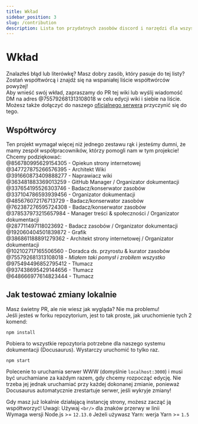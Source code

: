 ```yaml
---
title: Wkład
sidebar_position: 3
slug: /contribution
description: Lista ton przydatnych zasobów discord i narzędzi dla wszystkich typów użytkowników, od początkujących do power userów.
---
```


# Wkład

Znalazłeś błąd lub literówkę?  Masz dobry zasób, który pasuje do tej listy?  Zostań współtwórcą i znajdź się na wspaniałej liście współtwórców powyżej!<br/>
Aby wnieść swój wkład, zapraszamy do PR tej wiki lub wyślij wiadomość DM na adres @755792681313108018 w celu edycji wiki i siebie na liście.
Możesz także dołączyć do naszego [oficjalnego serwera](https://discord.gg/yxbqz9pNxS) przyczynić się do tego.

## Współtwórcy

Ten projekt wymagał więcej niż jednego zestawu rąk i jesteśmy dumni, że mamy zespół współpracowników, którzy pomogli nam w tym projekcie!<br/>
Chcemy podziękować:<br/>
@856780995629154305 - Opiekun strony internetowej <br/>
@347727875266576395 - Architekt Wiki <br/>
@391660873409888277 - Naprawiacz wiki <br/>
@363481883369013259 - GitHub Manager / Organizator dokumentacji<br/>
@337654195526303746 - Badacz/konserwator zasobów<br/>
@337104786593939456 - Organizator dokumentacji<br/>
@485676072176713729 - Badacz/konserwator zasobów<br/>
@762387276595724308 - Badacz/konserwator zasobów<br/>
@378537973215657984 - Manager treści & społeczności / Organizator dokumentacji<br/>
@287711497118023692 - Badacz zasobów / Organizator dokumentacji<br/>
@192060404501839872 - Grafik<br/>
@386861188891279362 - Architekt strony internetowej / Organizator dokumentacji<br/>
@102102717165506560 - Doradca ds. przyrostu & kurator zasobów<br/>
@755792681313108018 - *Miałem taki pomysł i zrobiłem wszystko*<br/>
@975494496852795412 - Tłumacz<br/>
@937438695429144656 - Tłumacz<br/>
@648666977614823444 - Tłumacz

## Jak testować zmiany lokalnie

Masz świetny PR, ale nie wiesz jak wygląda? Nie ma problemu!<br/>
Jeśli jesteś w forku repozytorium, jest to tak proste, jak uruchomienie tych 2 komend:

```
npm install
```

Pobiera to wszystkie repozytoria potrzebne dla naszego systemu dokumentacji (Docusaurus). Wystarczy uruchomić to tylko raz.

```
npm start
```

Polecenie to uruchamia serwer WWW (domyślnie ``localhost:3000``) i musi być uruchamiane za każdym razem, gdy chcemy rozpocząć edycję.
Nie trzeba jej jednak uruchamiać przy każdej dokonanej zmianie, ponieważ Docusaurus automatycznie zrestartuje serwer, jeśli wykryje zmiany!

Gdy masz już lokalnie działającą instancję strony, możesz zacząć ją współtworzyć!
Uwagi: Używaj ``<br/>`` dla znaków przerwy w linii<br/>
Wymaga wersji Node.js >= ``12.13.0``
Jeżeli używasz Yarn: werja Yarn >= ``1.5``
